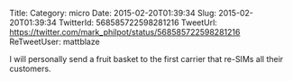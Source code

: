 Title: 
Category: micro
Date: 2015-02-20T01:39:34
Slug: 2015-02-20T01:39:34
TwitterId: 568585722598281216
TweetUrl: https://twitter.com/mark_philpot/status/568585722598281216
ReTweetUser: mattblaze

<i class="fa fa-retweet" aria-hidden="true"></i> I will personally send a fruit basket to the first carrier that re-SIMs all their customers.